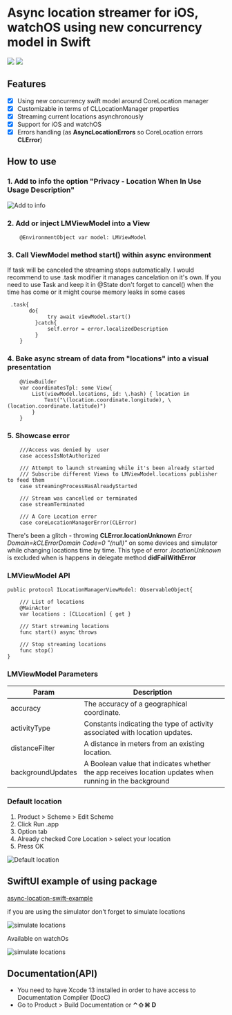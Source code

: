 # Async location streamer for iOS, watchOS using new concurrency model in Swift

[![](https://img.shields.io/endpoint?url=https%3A%2F%2Fswiftpackageindex.com%2Fapi%2Fpackages%2FThe-Igor%2Fd3-async-location%2Fbadge%3Ftype%3Dswift-versions)](https://swiftpackageindex.com/The-Igor/d3-async-location) [![](https://img.shields.io/endpoint?url=https%3A%2F%2Fswiftpackageindex.com%2Fapi%2Fpackages%2FThe-Igor%2Fd3-async-location%2Fbadge%3Ftype%3Dplatforms)](https://swiftpackageindex.com/The-Igor/d3-async-location)
 ## Features
- [x] Using new concurrency swift model around CoreLocation manager
- [x] Customizable in terms of CLLocationManager properties
- [x] Streaming current locations asynchronously
- [x] Support for iOS and watchOS
- [x] Errors handling (as **AsyncLocationErrors** so CoreLocation errors **CLError**)

## How to use
 
### 1. Add to info the option "Privacy - Location When In Use Usage Description" 
 ![Add to info](https://github.com/The-Igor/d3-async-location/blob/main/img/image2.png)
 
### 2. Add or inject LMViewModel into a View

```
    @EnvironmentObject var model: LMViewModel 
```

### 3. Call ViewModel method start() within async environment
If task will be canceled the streaming stops automatically. I would recommend to use .task modifier it manages cancelation on it's own. If you need to use Task and keep it in @State don't forget to cancel() when the time has come or it might course memory leaks in some cases
```
 .task{
       do{
             try await viewModel.start()
         }catch{
             self.error = error.localizedDescription
         }     
    }
```

### 4. Bake async stream of data from "locations" into a visual presentation 
```
    @ViewBuilder
    var coordinatesTpl: some View{
        List(viewModel.locations, id: \.hash) { location in
            Text("\(location.coordinate.longitude), \(location.coordinate.latitude)")
        }
    }
```

### 5. Showcase error
```   
    ///Access was denied by  user
    case accessIsNotAuthorized
    
    /// Attempt to launch streaming while it's been already started
    /// Subscribe different Views to LMViewModel.locations publisher to feed them
    case streamingProcessHasAlreadyStarted
    
    /// Stream was cancelled or terminated
    case streamTerminated

    /// A Core Location error
    case coreLocationManagerError(CLError)
```

There's been a glitch - throwing **CLError.locationUnknown** *Error Domain=kCLErrorDomain Code=0 "(null)"* on some devices and simulator while changing locations time by time. This type of error *.locationUnknown* is excluded when is happens in delegate method **didFailWithError**

### LMViewModel API
```
public protocol ILocationManagerViewModel: ObservableObject{
        
    /// List of locations
    @MainActor
    var locations : [CLLocation] { get }
    
    /// Start streaming locations
    func start() async throws
    
    /// Stop streaming locations
    func stop()
}
```

### LMViewModel Parameters

|Param|Description|
| --- | --- |
|accuracy| The accuracy of a geographical coordinate.|
|activityType|Constants indicating the type of activity associated with location updates.|
|distanceFilter|A distance in meters from an existing location.|
|backgroundUpdates|A Boolean value that indicates whether the app receives location updates when running in the background|

### Default location
1. Product > Scheme > Edit Scheme
2. Click Run .app
3. Option tab
4. Already checked Core Location > select your location
5. Press OK

 ![Default location](https://github.com/The-Igor/d3-async-location/blob/main/img/image6.png)
 
## SwiftUI example of using package
[async-location-swift-example](https://github.com/The-Igor/async-location-swift-example)

if you are using the simulator don't forget to simulate locations

 ![simulate locations](https://github.com/The-Igor/d3-async-location/blob/main/img/image8.gif)
 
 Available on watchOs
 
 ![simulate locations](https://github.com/The-Igor/d3-async-location/blob/main/img/image5.gif)
 
## Documentation(API)
- You need to have Xcode 13 installed in order to have access to Documentation Compiler (DocC)
- Go to Product > Build Documentation or **⌃⇧⌘ D**
